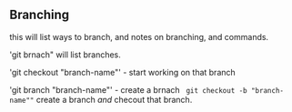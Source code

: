 ## Branching 

this will list ways to branch, and notes on branching, and commands.

'git brnach" will list branches.

'git checkout "branch-name"' - start working on that branch

'git branch "branch-name"' - create a brnach
` git checkout -b "branch-name""` create a branch _and_ checout that branch.
